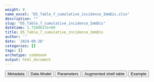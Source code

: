 ```yaml
---
weight: 8
name_excel: "D5_Table_7_cumulative_incidence_ImmDis.xlsx"
description: ""
slug: "D5_Table_7_cumulative_incidence_ImmDis"
datetime: 1.7268637e+09
title: D5_Table_7_cumulative_incidence_ImmDis
author: ''
date: '2024-09-20'
categories: []
tags: []
archetype: codebook
output: html_document
---
```


<script src="/rmarkdown-libs/core-js/shim.min.js"></script>
<script src="/rmarkdown-libs/react/react.min.js"></script>
<script src="/rmarkdown-libs/react/react-dom.min.js"></script>
<script src="/rmarkdown-libs/reactwidget/react-tools.umd.cjs"></script>
<script src="/rmarkdown-libs/htmlwidgets/htmlwidgets.js"></script>
<link href="/rmarkdown-libs/reactable/reactable.css" rel="stylesheet" />
<script src="/rmarkdown-libs/reactable-binding/reactable.js"></script>
<div class="tab">
<button class="tablinks" onclick="openCity(event, &#39;Metadata&#39;)" id="defaultOpen">Metadata</button>
<button class="tablinks" onclick="openCity(event, &#39;Data Model&#39;)">Data Model</button>
<button class="tablinks" onclick="openCity(event, &#39;Parameters&#39;)">Parameters</button>
<button class="tablinks" onclick="openCity(event, &#39;Augmented shell table&#39;)">Augmented shell table</button>
<button class="tablinks" onclick="openCity(event, &#39;Example&#39;)">Example</button>
</div>
<div id="Metadata" class="tabcontent">
<div id="htmlwidget-1" class="reactable html-widget" style="width:auto;height:600px;"></div>
<script type="application/json" data-for="htmlwidget-1">{"x":{"tag":{"name":"Reactable","attribs":{"data":{"metadata_name":["Name of the dataset","Content of the dataset","Unit of observation","Dataset where the list of UoOs is fully listed and with 1 record per UoO","How many observations per UoO","NxUoO","Variables capturing the UoO","Primary key","Parameters",null,null,null,null,null,null,null,null,null,null,null],"metadata_content":["D5_Table_7_cumulative_incidence_{ImmDis}","cumulative indicence of flares of {ImmDis}, at 6 and at 12 months","datasource",null,"1","1","datasource","datasource","ImmDis",null,null,null,null,null,null,null,null,null,null,null]},"columns":[{"id":"metadata_name","name":"metadata_name","type":"character"},{"id":"metadata_content","name":"metadata_content","type":"character"}],"sortable":false,"searchable":true,"pagination":false,"highlight":true,"bordered":true,"striped":true,"style":{"maxWidth":1800},"height":"600px","dataKey":"b4ce4d8432553c94bfac4e177f83af72"},"children":[]},"class":"reactR_markup"},"evals":[],"jsHooks":[]}</script>
</div>
<div id="Data Model" class="tabcontent">
<div id="htmlwidget-2" class="reactable html-widget" style="width:auto;height:600px;"></div>
<script type="application/json" data-for="htmlwidget-2">{"x":{"tag":{"name":"Reactable","attribs":{"data":{"Varname":["period","ageband","gender","ci_","ll_","ul_",null,null,null,null,null,null,null,null,null,null,null,null,null,null],"Description":["period when the cumulative incidence is calculated","ageband","gender","cumulative incidence","lower limit of confidence interval 95%","upper limit of confidence interval 95%",null,null,null,null,null,null,null,null,null,null,null,null,null,null],"Format":["integer",null,null,"double","double","double",null,null,null,null,null,null,null,null,null,null,null,null,null,null],"Vocabulary":[null,null,"female",null,null,null,null,null,null,null,null,null,null,null,null,null,null,null,null,null],"Description / Notes":["1 = 180 days\r\n2 = 365 days","0 = \"<18\"\r\n18 = \"18-59\"\r\n60 = \"60+\"\r\n99 = \"all\"","F = \"Female\"\r\nM = \"Male\"\r\nall = \"All\"","3 digits","3 digits","3 digits",null,null,null,null,null,null,null,null,null,null,null,null,null,null],"Parameters":[null,null,null,null,null,null,null,null,null,null,null,null,null,null,null,null,null,null,null,null],"Source tables and variables":[null,null,null,null,null,null,null,null,null,null,null,null,null,null,null,null,null,null,null,null],"Retrieved":[null,null,null,null,null,null,null,null,null,null,null,null,null,null,null,null,null,null,null,null],"Calculated":[null,null,null,null,null,null,null,null,null,null,null,null,null,null,null,null,null,null,null,null],"Algorithm_id":[null,null,null,null,null,null,null,null,null,null,null,null,null,null,null,null,null,null,null,null],"Rule":[null,null,null,null,null,null,null,null,null,null,null,null,null,null,null,null,null,null,null,null]},"columns":[{"id":"Varname","name":"Varname","type":"character"},{"id":"Description","name":"Description","type":"character"},{"id":"Format","name":"Format","type":"character"},{"id":"Vocabulary","name":"Vocabulary","type":"character"},{"id":"Description / Notes","name":"Description / Notes","type":"character"},{"id":"Parameters","name":"Parameters","type":"logical"},{"id":"Source tables and variables","name":"Source tables and variables","type":"logical"},{"id":"Retrieved","name":"Retrieved","type":"logical"},{"id":"Calculated","name":"Calculated","type":"logical"},{"id":"Algorithm_id","name":"Algorithm_id","type":"logical"},{"id":"Rule","name":"Rule","type":"logical"}],"sortable":false,"searchable":true,"pagination":false,"highlight":true,"bordered":true,"striped":true,"style":{"maxWidth":1800},"height":"600px","dataKey":"ff201cfa2c487c69eecc84a6dece5d36"},"children":[]},"class":"reactR_markup"},"evals":[],"jsHooks":[]}</script>
</div>
<div id="Parameters" class="tabcontent">
<div id="htmlwidget-3" class="reactable html-widget" style="width:auto;height:600px;"></div>
<script type="application/json" data-for="htmlwidget-3">{"x":{"tag":{"name":"Reactable","attribs":{"data":{"parameter":["ImmDis","ImmDis","ImmDis","ImmDis","ImmDis","ImmDis","ImmDis","ImmDis","ImmDis","ImmDis",null,null,null,null,null,null,null,null,null,null],"value":["E_GRAVES_AESI","Im_HASHIMOTO_AESI","V_PAN_AESI","M_ARTRHEU_AESI","M_ARTPSORIATIC_AESI","N_DEMYELMS_AESI","SK_ERYTHEMANODOSUM_AESI","Im_SLE_AESI","D_ULCERATIVECOLITIS_AESI","D_HEPATITISAUTOIMMUNE_AESI",null,null,null,null,null,null,null,null,null,null],"label":["Graves","Hashimoto","Polyarteritis nodose","Rheumatoid arthritis","Psoriatic arthritis","Multiple sclerosis","Erythema nodosum","SLE","Ulcerative colitis","Autoimmune hepatitis",null,null,null,null,null,null,null,null,null,null],"parameter_in_program":["immune_diseases_in_the_study","immune_diseases_in_the_study","immune_diseases_in_the_study","immune_diseases_in_the_study","immune_diseases_in_the_study","immune_diseases_in_the_study","immune_diseases_in_the_study","immune_diseases_in_the_study","immune_diseases_in_the_study","immune_diseases_in_the_study",null,null,null,null,null,null,null,null,null,null],"set_in_step":[null,null,null,null,null,null,null,null,null,null,null,null,null,null,null,null,null,null,null,null],"notes":[null,null,null,null,null,null,null,null,null,null,null,null,null,null,null,null,null,null,null,null]},"columns":[{"id":"parameter","name":"parameter","type":"character"},{"id":"value","name":"value","type":"character"},{"id":"label","name":"label","type":"character"},{"id":"parameter_in_program","name":"parameter_in_program","type":"character"},{"id":"set_in_step","name":"set_in_step","type":"logical"},{"id":"notes","name":"notes","type":"logical"}],"sortable":false,"searchable":true,"pagination":false,"highlight":true,"bordered":true,"striped":true,"style":{"maxWidth":1800},"height":"600px","dataKey":"43e20ea6d74466c41071f549c1995617"},"children":[]},"class":"reactR_markup"},"evals":[],"jsHooks":[]}</script>
</div>
<div id="Augmented shell table" class="tabcontent">
<div id="htmlwidget-4" class="reactable html-widget" style="width:auto;height:600px;"></div>
<script type="application/json" data-for="htmlwidget-4">{"x":{"tag":{"name":"Reactable","attribs":{"data":{"period":["6 months","12 month","6 months","12 month","6 months","12 month","6 months","12 month","6 months","12 month","6 months","12 month","6 months","12 month","6 months","6 months","12 month","6 months",null,null],"ageband":["all","all","<18","<18","18-59","18-59","60+","60+","all","all","all","all","<18","18-59","60+","<18","18-59","60+",null,null],"gender":["all","all","all","all","all","all","all","all","F","F","M","M","F","F","F","M","M","M",null,null],"BIFAP_PC":["c_1 (ll_1 - ul_1)","c_2 (ll_2 - ul_2)","c_1_0_all (ll_1_0_all - ul_1_ 0_all)","c_2_0_all (ll_2_0_all - ul_2_ 0_all)","c_1_18_all (ll_1_18_all - ul_1_18_all)","c_2_18_all (ll_2_18_all - ul_2_18_all)","c_1_60_all (ll_1_60_all - ul_1_60_all)","c_2_60_all (ll_2_60_all - ul_2_60_all)",null,null,null,null,null,null,null,null,null,null,null,null],"BIFAP_PC_HOSP":[null,null,null,null,null,null,null,null,null,null,null,null,null,null,null,null,null,null,null,null],"SIDIAP":[null,null,null,null,null,null,null,null,null,null,null,null,null,null,null,null,null,null,null,null],"VID":[null,null,null,null,null,null,null,null,null,null,null,null,null,null,null,null,null,null,null,null],"EPICHRON":[null,null,null,null,null,null,null,null,null,null,null,null,null,null,null,null,null,null,null,null],"PEDIANET":[null,null,null,null,null,null,null,null,null,null,null,null,null,null,null,null,null,null,null,null],"DNR":[null,null,null,null,null,null,null,null,null,null,null,null,null,null,null,null,null,null,null,null],"NNR":[null,null,null,null,null,null,null,null,null,null,null,null,null,null,null,null,null,null,null,null],"FHR":[null,null,null,null,null,null,null,null,null,null,null,null,null,null,null,null,null,null,null,null],"SNDS":[null,null,null,null,null,null,null,null,null,null,null,null,null,null,null,null,null,null,null,null],"CPRD":[null,null,null,null,null,null,null,null,null,null,null,null,null,null,null,null,null,null,null,null]},"columns":[{"id":"period","name":"period","type":"character"},{"id":"ageband","name":"ageband","type":"character"},{"id":"gender","name":"gender","type":"character"},{"id":"BIFAP_PC","name":"BIFAP_PC","type":"character"},{"id":"BIFAP_PC_HOSP","name":"BIFAP_PC_HOSP","type":"logical"},{"id":"SIDIAP","name":"SIDIAP","type":"logical"},{"id":"VID","name":"VID","type":"logical"},{"id":"EPICHRON","name":"EPICHRON","type":"logical"},{"id":"PEDIANET","name":"PEDIANET","type":"logical"},{"id":"DNR","name":"DNR","type":"logical"},{"id":"NNR","name":"NNR","type":"logical"},{"id":"FHR","name":"FHR","type":"logical"},{"id":"SNDS","name":"SNDS","type":"logical"},{"id":"CPRD","name":"CPRD","type":"logical"}],"sortable":false,"searchable":true,"pagination":false,"highlight":true,"bordered":true,"striped":true,"style":{"maxWidth":1800},"height":"600px","dataKey":"6237ddc0c711186e2d8ff1d813e7697b"},"children":[]},"class":"reactR_markup"},"evals":[],"jsHooks":[]}</script>
</div>
<div id="Example" class="tabcontent">
<div id="htmlwidget-5" class="reactable html-widget" style="width:auto;height:600px;"></div>
<script type="application/json" data-for="htmlwidget-5">{"x":{"tag":{"name":"Reactable","attribs":{"data":{"period":[1,2,1,2,1,2,1,2,1,2,1,2,1,2,1,2,1,2,1,2],"ageband":[99,99,0,0,18,18,60,60,99,99,99,99,0,0,0,0,18,18,18,18],"gender":["all","all","all","all","all","all","all","all","F","F","M","M","F","F","M","M","F","F","M","M"],"ci_":["0.853","0.754","0.853","0.754","0.853","0.754","0.853","0.754","0.853","0.754","0.853","0.754","0.853","0.754","0.853","0.754","0.853","0.754","0.853","0.754"],"ll_":["0.812","0.721","0.812","0.721","0.812","0.721","0.812","0.721","0.812","0.721","0.812","0.721","0.812","0.721","0.812","0.721","0.812","0.721","0.812","0.721"],"ul_":["0.943","0.789","0.943","0.789","0.943","0.789","0.943","0.789","0.943","0.789","0.943","0.789","0.943","0.789","0.943","0.789","0.943","0.789","0.943","0.789"]},"columns":[{"id":"period","name":"period","type":"numeric"},{"id":"ageband","name":"ageband","type":"numeric"},{"id":"gender","name":"gender","type":"character"},{"id":"ci_","name":"ci_","type":"character"},{"id":"ll_","name":"ll_","type":"character"},{"id":"ul_","name":"ul_","type":"character"}],"sortable":false,"searchable":true,"pagination":false,"highlight":true,"bordered":true,"striped":true,"style":{"maxWidth":1800},"height":"600px","dataKey":"168c90271aa4d7b132fe6a0b5ec30067"},"children":[]},"class":"reactR_markup"},"evals":[],"jsHooks":[]}</script>
</div>
